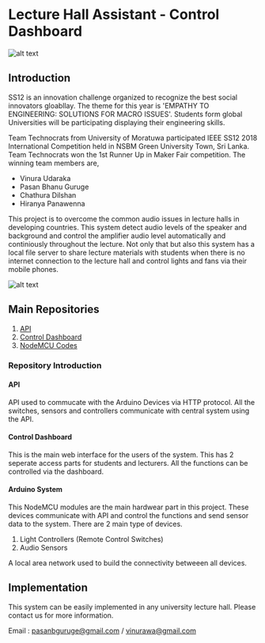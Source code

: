 # Lecture Hall Assistant - Control Dashboard

![alt text](https://www.yesist12.org/wp-content/uploads/2019/01/logo.jpg "IEEESS12 Logo")

## Introduction

SS12 is an innovation challenge organized to recognize the best social innovators gloabllay. The theme for this year is 'EMPATHY TO ENGINEERING: SOLUTIONS FOR MACRO ISSUES'. Students form global Universities will be participating displaying their engineering skills. 

Team Technocrats from University of Moratuwa participated IEEE SS12 2018 International Competition held in NSBM Green University Town, Sri Lanka. Team Technocrats won the 1st Runner Up in Maker Fair competition. The winning team members are,

+ Vinura Udaraka
+ Pasan Bhanu Guruge
+ Chathura Dilshan
+ Hiranya Panawenna

This project is to overcome the common audio issues in lecture halls in developing countries. This system detect audio levels of the speaker and background and control the amplifier audio level automatically and continiously throughout the lecture. Not only that but also this system has a local file server to share lecture materials with students when there is no internet connection to the lecture hall and control lights and fans via their mobile phones. 

![alt text](https://i.ibb.co/Czgfc9Z/image.png "IEEESS12 2018 Results")

## Main Repositories

1. [API](https://github.com/PasanBhanu/iot-api-lecture-hall-assistant)
2. [Control Dashboard](https://github.com/PasanBhanu/lecture-hall-assistant-dashboard)
3. [NodeMCU Codes](#)

### Repository Introduction

#### API
API used to commucate with the Arduino Devices via HTTP protocol. All the switches, sensors and controllers communicate with central system using the API.

#### Control Dashboard
This is the main web interface for the users of the system. This has 2 seperate access parts for students and lecturers. All the functions can be controlled via the dashboard.

#### Arduino System
This NodeMCU modules are the main hardwear part in this project. These devices communicate with API and control the functions and send sensor data to the system. There are 2 main type of devices.

1. Light Controllers (Remote Control Switches)
2. Audio Sensors

A local area network used to build the connectivity betweeen all devices.

## Implementation

This system can be easily implemented in any university lecture hall. Please contact us for more information.

Email : pasanbguruge@gmail.com / vinurawa@gmail.com
